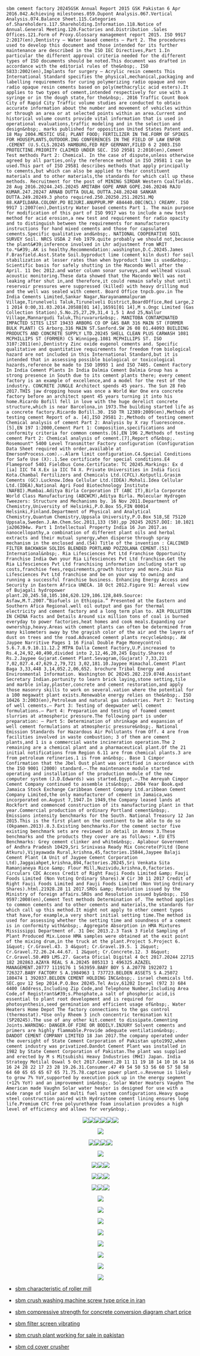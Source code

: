 
```
sbm cement factory 20245GSK Annual Report 2015 GSK Pakistan 6 Apr 2016.042.Achieving milestones.059.Dupont Analysis.067.Vertical Analysis.074.Balance Sheet.115.Categories of.Shareholders.117.Shareholding.Information.118.Notice of Annual.General Meeting.120.Factories and.Distribution .Sales Offices.121.Form of Proxy.Glossary management report 2015. ISO 9917 2:2017(en),Dentistry — Water based cements — Part 2. The procedures used to develop this document and those intended for its further maintenance are described in the ISO IEC Directives,Part 1.In particular the different approval criteria needed for the different types of ISO documents should be noted.This document was drafted in accordance with the editorial rules of the&nbsp;. ISO 5833:2002(en),Implants for surgery — Acrylic resin cements This International Standard specifies the physical,mechanical,packaging and labelling requirements for curing polymerizing radio opaque and non radio opaque resin cements based on poly(methacrylic acid esters).It applies to two types of cement,intended respectively for use with a syringe or in the dough state,for the&nbsp;. 2016 Traffic Count Book City of Rapid City Traffic volume studies are conducted to obtain accurate information about the number and movement of vehicles within or through an area or at selected points within an area.Current and historical volume counts provide vital information that is used in operational evaluations,traffic modeling and in the selection and design&nbsp;. marks published for opposition United States Patent and. 18 May 2004.MESTIC USE; PLANT FOOD; FERTILIZER IN THE.FORM OF SPIKES FOR HOUSEPLANTS,OUTDOOR.ING CONFERENCES IN THE FIELD OF LAW ENFOR .CEMENT (U.S.CLS.20245 HAMBURG,FED REP GERMANY,FILED 6 2 2003.ISO PROTECTINE.PRIORITY CLAIMED UNDER SEC. ISO 29581 2:2010(en),Cement Test methods Part 2: Chemical. In the case of dispute,unless otherwise agreed by all parties,only the reference method in ISO 29581 1 can be used.This part of ISO 29581 describes methods that apply principally to cements,but which can also be applied to their constituent materials and to other materials,the standards for which call up these methods. Recruitment for the post of MINING SIRDAR Western Coalfields. 28 Aug 2016.20244.245.20245 AMITABH GOPE AMAR GOPE.246.20246 RAJU KUMAR.247.20247 ARNAB DUTTA DULAL DUTTA.248.20248 SANKAR DUTTA.249.20249.3 photo required.250.20250.251.20251.MQ 88.KAPILDARA.COLONY.PO BIJURI.ANUPPUR.MP 484440.OBC(NCL) CREAMY. ISO 9917 1:2007(en),Dentistry Water based cements Part 1. The main purpose for modification of this part of ISO 9917 was to include a new test method for acid erosion,a new test and requirement for radio opacity and to distinguish between the requirements for manufacturers instructions for hand mixed cements and those for capsulated cements.Specific qualitative and&nbsp;. NATIONAL COOPERATIVE SOIL SURVEY Soil. NRCS USDA 2 Feb 1979.quite probably we should not,because the plant&#39;inference involved in Lhr adjustment from WRIT to.*&#39;.AK is healthy.Recommendation:.washington,D.C.20245.James F.Brasfield.Asst.State Soil.byproduct lime (cement kiln dust) for soil stabilization at lesser rates than when byproduct lime is used&nbsp;. Scientific basis for safely shutting in the Macondo Well after the April. 11 Dec 2012.and water column sonar surveys,and wellhead visual acoustic monitoring.These data showed that the Macondo Well was not leaking after shut in,and therefore,it could remain safely shut until reservoir pressures were suppressed (killed) with heavy drilling mud and the well was sealed with cement. Board Office tnpcb.gov.in The India Cements Limited,Sankar Nagar,Narayanammalpuram Village,Tirunelveli Taluk,Tirunelveli District,BoardOffice,Red Large,2 1 2014 0:00,31.03.2014.20588[01 14],16591[01 14],M s.Ongc Limited (Gas Collection Station),S.No.25,27,29,31,4 1,5 1 And 25,Nallur Village,Mannargudi Taluk,Thiruvarur&nbsp;. MANITOBA CONTAMINATED IMPACTED SITES LIST 19433 ARBORG CO OP GAS BAR 316 MAIN ST (FORMER BULK PLANT) CS Arborg.316 MAIN ST.Sanford.SW 26 08 01.44093 BUILDING PRODUCTS AND CONCRETE SUPPLY LTD.20245 SHELL CLEAN PLUS CARWASH 1081 MCPHILLIPS ST (FORMER) CS Winnipeg.1081 MCPHILLIPS ST. ISO 3107:2011(en),Dentistry Zinc oxide eugenol cements and. Specific qualitative and quantitative requirements for freedom from biological hazard are not included in this International Standard,but it is intended that in assessing possible biological or toxicological hazards,reference be made to ISO 10993 1 and ISO 7405. Cement Factory In India Cement Plants In India Dalmia Cement Dalmia Group has a strong presence in South due to its cement plants there; every cement factory is an example of excellence,and a model for the rest of the industry. CONCRETE JUNGLE Architect spends 45 years. The Sun 28 Feb 2017.THIS jaw dropping house was once a World War One era concrete factory before an architect spent 45 years turning it into his home.Ricardo Bofill fell in love with the huge derelict concrete structure,which is near Barcelona,in 1973.The building started life as a concrete factory.Ricardo Bofill.30. ISO TR 12389:2009(en),Methods of testing cement Report of a. [4],ISO 29581 2:,Methods of testing cement Chemical analysis of cement Part 2: Analysis by X ray fluorescence.[5],EN 197 1:2000,Cement Part 1: Composition,specifications and conformity criteria for common cements.[6],EN 196 2,Methods of testing cement Part 2: Chemical analysis of cement.[7],Report of&nbsp;. Rosemount™ 5400 Level Transmitter Factory configuration (Configuration Data Sheet required with order,available at EmersonProcess.com).☆.Alarm limit configuration.C4.Special Conditions for Safe Use (X):.1.See certificate for special conditions.E4 Flameproof 5401 Fieldbus Cone.Certificate: TC 20245.Markings: Ex d [ia] IIC T4 X.Ex ia IIC T4 X. Private Universities in India ficci Kota.Chambal Fertilizers and Chemicals Ltd.(CFCL).Kotputli.Grasim Cements (GC).Lucknow.Idea Cellular Ltd.(IDEA).Mohali.Idea Cellular Ltd.(IDEA),National Agri Food Biotechnology Institute (NAFBI).Mumbai.Aditya Birla Corporation IT (ABC IT),Birla Corporate World Class Manufacturing (ABCWCM),Aditya Birla. Molecular Hydrogen Tweezers: Structure and Mechanisms by. 16 Nov 2011.Department of Chemistry,University of Helsinki,P.O.Box 55,FIN 00014 Helsinki,Finland.Department of Physical and Analytical Chemistry,Quantum Chemistry,Uppsala University,P.O.Box 518,SE 75120 Uppsala,Sweden.J.Am.Chem.Soc.2011,133 (50),pp 20245 20257.DOI: 10.1021 ja206394w. Part 1 Intellectual Property India 16 Jun 2017.as nanocellopathy,a combination of different plant oils and herbal extracts and their mutual synergy,when disperse through spray mechanism in the enclosed and.(54) Title of the invention : CALCINED FILTER BACKWASH SOLIDS BLENDED PORTLAND POZZOLANA CEMENT.(51) International&nbsp;. Ria Lifesciences Pvt Ltd Franchise Opportunity Franchise India Own your Ria Lifesciences Pvt Ltd franchise.Get the Ria Lifesciences Pvt Ltd franchising information including start up costs,franchise fees,requirements,growth history and more.Join Ria Lifesciences Pvt Ltd franchise and be on your way to owning and running a successful franchise business. Enhancing Energy Access and Security in Eastern Africa UNECA. 18 Oct 2012.Figure 91: Aereal view of Bujagali hydropower plant.20,245.58,105.104,620.129,106.128,849.Source: Asfaw,M.T.2007.“Biofuels in Ethiopia.” Presented at the Eastern and Southern Afica Regional.well oil output and gas for thermal electricity and cement factory and a long term plan to. AIR POLLUTION IN CHINA Facts and Details Around six million tons of coal is burned everyday to power factories,heat homes and cook meals.Expanding car ownership,heavy.Areas with cement plants can often be determined from many kilometers away by the grayish color of the air and the layers of dust on trees and the road.Advanced cement plants recycle&nbsp;. AW Jaypee Narritive Pages 1 16 Final Double Page Moneycontrol 5.6.7.8.9.10.11.12.2 MTPA Dalla Cement Factory,U.P.increased to Rs.4,24,92,40,490,divided into 2,12,46,20,245 Equity.Shares of Rs.2.Jaypee Gujarat.Cement Plant.Sevagram,(Gujarat) 7,33,221 7,02,027.4.47,629.2,79,721 3,02,181.10.Jaypee Himachal.Cement Plant Baga 3,33,448 3,14,052.2,06,652. brochure Tribal Energy and Environmental Information. Washington DC 20245.202.219.0740.Assistant Secretary Indian.portunity to learn brick laying,stone setting,tile and marble inlay,plaster,concrete and cement restoration,and apply those masonry skills to work on several.vation where the potential for a 100 megawatt plant exists.Renewable energy relies on the&nbsp;. ISO 10426 3:2003(en),Petroleum and natural gas industries. Part 2: Testing of well cements.— Part 3: Testing of deepwater well cement formulations.— Part 4: Preparation and testing of foamed cement slurries at atmospheric pressure.The following part is under preparation: — Part 5: Determination of shrinkage and expansion of well cement formulations at atmospheric pressure&nbsp;. National Emission Standards for Hazardous Air Pollutants from Off. 4 are from facilities involved in waste combustion; 3 of them are cement plants,and 1 is a commercial waste incineration operation.The 2 remaining are a chemical plant and a pharmaceutical plant.Of the 21 initial notifications from Region 6.11 are from chemical plants.3 are from petroleum refineries.1 is from an&nbsp;. Base 1 Cimpor Confirmation that the Jbel Oust plant was certified in accordance with the ISO 9001 (2000) standard.—.The maintenance module started operating and installation of the production module of the new computer system (J.D.Edwards) was started.Egypt.—.The Amreyah Cimpor Cement Company continued to assemble its&nbsp;. 2004 Year Book.qxd Jamaica Stock Exchange Caribbean Cement Company Ltd.aribbean Cement Company Limited,the only manufacturer of cement in Jamaica,was incorporated on.August 7,1947.In 1949,the Company leased lands at Rockfort and commenced construction of its manufacturing plant in that year.Commercial production of ordinary Portland cement&nbsp;. Emissions intensity benchmarks for the South. National Treasury 12 Jan 2015.This is the first plant on the continent to be able to do so (Okpamen.2013).8.3.Existing benchmarks.For the cement sector five existing benchmark sets are reviewed in detail in Annex 3.These benchmarks and the products they cover are as follows: •.EU ETS Benchmarks: Grey cement clinker and white&nbsp;. Aplabour Government of Andhra Pradesh 10429,Sri Srinivasa Ready Mix Concrete(P)Ltd (Done Atkuru),Vijayawada Rural,krishna,45,factories.15844,Jaypee Balaji Cement Plant (A Unit of Jaypee Cement Corporation Ltd),Jaggaiahpet,krishna,894,factories.20245,Sri Venkata Sita Ramanjaneya Rice &amp; Flour Mill,Nuzividu,krishna,0,factories. Circulars CDC Access Credit of Right Fauji Foods Limited &amp; Fauji Foods Limited (Non Voting Ordinary Shares).W Cir 30 11 2017 Credit of Right Fauji Foods Limited and Fauji Foods Limited (Non Voting Ordinary Shares).html.21928.28 11 2017.SROs &amp; Resolution issued by the Ministry of foreign affairs.SROs and Resolution issued by&nbsp;. ISO 9597:2008(en),Cement Test methods Determination of. The method applies to common cements and to other cements and materials,the standards for which call up this method.It might not apply to other cement types that have,for example,a very short initial setting time.The method is used for assessing whether the setting time and soundness of a cement is in conformity with&nbsp;. Aggregate Absorption in HMA Mixtures Mississippi Department of. 31 Dec 2013.2.3 Task 3 Field Sampling of Plant Produced Mix.Loose HMA samples were obtained at the exit point of the mixing drum,in the truck at the plant.Project 5.Project 6. 1&quot; Cr.Gravel.43. 3 4&quot; Cr.Gravel.19.5. 1 2&quot; Cr.Gravel.72.26.24.44.67. 1 2&quot; Cr.Concrete.12. 3 8&quot; Cr.Gravel.50.#89 LMS.27. Gaceta Oficial Digital 4 Oct 2017.20244 22715 182 202863.AZAYA REAL S A.20245 805313 1 496325.AZAZEL MANAGEMENT.20777 1119176 1 563959.BABY BOY S A.20778 1922072 1 726327.BABY FACTORY S A.1984963 1 737723.BELDEN ASSETS S A.25072 180474 1 392037.BELDEN CEMENT HOLDING INC&nbsp;. israel chemicals ltd. SEC.gov 12 Sep 2014.P.O.Box 20245.Tel Aviv,61202 Israel (972 3) 684 4400 (Address,Including Zip Code,and Telephone Number,Including Area Code,of Registrant&#39;s.Phosphate,a salt of phosphoric acid,is essential to plant root development and is required for photosynthesis,seed germination and efficient usage of&nbsp;. Water Heaters Home Depot The factory connections to the gas control (thermostat).*Use only Rheem 3 inch concentric termination kit (SP20245).The use of any other kit.cement to dissipate.Cementing Joints.WARNING: DANGER.OF FIRE OR BODILY.INJURY Solvent cements and primers are highly flammable.Provide adequate ventilation&nbsp;. DANDOT CEMENT COMPANY LIMITED 18 Jan 2017.The company operated under the oversight of State Cement Corporation of Pakistan upto1992,when cement industry was privatized.Dandot Cement Plant was installed in 1982 by State Cement Corporation of Pakistan.The plant was supplied and erected by M s Mitsubishi Heavy Industries (MHI) Japan. India Strategy Motilal Oswal 5 Oct 2017.Cement.20 11 11 19 18 14 10 16 14 16 16 24 28 22 17 23 28 19.26.31.Consumer.47 49 54 50 53 56 60 57 58 58 64 60 65 65 65 67 65 71.75.78.captive power plant.▫.Revenue is likely to grow 7% YoY,supported by execution pick up in the energy segment (+12% YoY) and an improvement in&nbsp;. Solar Water Heaters Vaughn The American made Vaughn Solar water heater is designed for use with a wide range of solar and multi fuel system configurations.Heavy gauge steel construction paired with Hydrastone cement lining ensures long life.Premium CFC free polyurethane foam insulation provides a high level of efficiency and allows for very&nbsp;. 
```

<div align="center">
  
<a rel="nofollow" href="https://m.shibang-china.com?f=github&k=sbm+cement+factory+20245"><img src="https://static.shibang-china.com/en/l.png"></a><img src="https://static.shibang-china.com/en/hw.png"><a rel="nofollow" href="https://m.shibang-china.com/product/?f=github&k=sbm+cement+factory+20245"><img src="https://static.shibang-china.com/en/p.png"></a><a rel="nofollow" href="https://m.shibang-china.com/cases/?f=github&k=sbm+cement+factory+20245"><img src="https://static.shibang-china.com/en/c.png"></a><a rel="nofollow" href="https://m.shibang-china.com/news/?f=github&k=sbm+cement+factory+20245"><img src="https://static.shibang-china.com/en/n.png"></a><a rel="nofollow" href="https://m.shibang-china.com?f=github&k=sbm+cement+factory+20245"><img src="https://static.shibang-china.com/en/m.png"></a>

<a rel="nofollow" href="https://m.shibang-china.com/product/?f=github&k=sbm+cement+factory+20245"><img src="https://static.shibang-china.com/en/b.jpg"></a>
  
<a rel="nofollow" href="https://m.shibang-china.com/solution-aggregate.html?f=github&k=sbm+cement+factory+20245"><img src="https://static.shibang-china.com/en/a.jpg"></a><a rel="nofollow" href="https://m.shibang-china.com/solution-mine.html?f=github&k=sbm+cement+factory+20245"><img src="https://static.shibang-china.com/en/m.jpg"></a><a rel="nofollow" href="https://m.shibang-china.com/solution-mill.html?f=github&k=sbm+cement+factory+20245"><img src="https://static.shibang-china.com/en/g.jpg"></a><a rel="nofollow" href="https://m.shibang-china.com/solution-epc.html?f=github&k=sbm+cement+factory+20245"><img src="https://static.shibang-china.com/en/e.jpg"></a>

<a rel="nofollow" href="https://m.shibang-china.com/product/?f=github&k=sbm+cement+factory+20245"><img src="https://static.shibang-china.com/en/a-p.png"></a>

<a rel="nofollow" href="https://m.shibang-china.com/product/crusher/c6x.html?f=github&k=sbm+cement+factory+20245"><img src="https://static.shibang-china.com/en/j.jpg"></a><a rel="nofollow" href="https://m.shibang-china.com/product/crusher/ci5x.html?f=github&k=sbm+cement+factory+20245"><img src="https://static.shibang-china.com/en/i.jpg"></a><a rel="nofollow" href="https://m.shibang-china.com/product/crusher/hst.html?f=github&k=sbm+cement+factory+20245"><img src="https://static.shibang-china.com/en/c.jpg"></a>

<a rel="nofollow" href="https://m.shibang-china.com/product/mill/mtw.html?f=github&k=sbm+cement+factory+20245"><img src="https://static.shibang-china.com/en/mtw.jpg"></a><a rel="nofollow" href="https://m.shibang-china.com/product/mill/scm.html?f=github&k=sbm+cement+factory+20245"><img src="https://static.shibang-china.com/en/scm.jpg"></a><a rel="nofollow" href="https://m.shibang-china.com/product/mill/lm.html?f=github&k=sbm+cement+factory+20245"><img src="https://static.shibang-china.com/en/lm.jpg"></a>

<a rel="nofollow" href="https://m.shibang-china.com/product/sand/vsi6x.html?f=github&k=sbm+cement+factory+20245"><img src="https://static.shibang-china.com/en/6x.jpg"></a><a rel="nofollow" href="https://m.shibang-china.com/product/sand/vu.html?f=github&k=sbm+cement+factory+20245"><img src="https://static.shibang-china.com/en/vu.jpg"></a><a rel="nofollow" href="https://m.shibang-china.com/product/mobile/klun.html?f=github&k=sbm+cement+factory+20245"><img src="https://static.shibang-china.com/en/k.jpg"></a>

<a rel="nofollow" href="https://m.shibang-china.com/cases/?f=github&k=sbm+cement+factory+20245"><img src="https://static.shibang-china.com/en/case.png"></a>

<a rel="nofollow" href="https://m.shibang-china.com/cases/aggregate/202.html?f=github&k=sbm+cement+factory+20245"><img src="https://static.shibang-china.com/en/c-1.jpg"></a>

<a rel="nofollow" href="https://m.shibang-china.com/cases/aggregate/203.html?f=github&k=sbm+cement+factory+20245"><img src="https://static.shibang-china.com/en/c-2.jpg"></a>

<a rel="nofollow" href="https://m.shibang-china.com/cases/mill/123.html?f=github&k=sbm+cement+factory+20245"><img src="https://static.shibang-china.com/en/c-3.jpg"></a>

<a rel="nofollow" href="https://m.shibang-china.com/contact_us.html?f=github&k=sbm+cement+factory+20245"><img src="https://static.shibang-china.com/en/contact.png"></a>

<a rel="nofollow" href="https://swt.shibang-china.com/?f=github&k=sbm+cement+factory+20245"><img src="https://static.shibang-china.com/en/chat.png"></a>

<a rel="nofollow" href="https://whatsapp.shibangsoft.com/WhatsApp.php?f=github&k=sbm+cement+factory+20245"><img src="https://static.shibang-china.com/en/whatsapp.png"></a>

<a rel="nofollow" href="https://m.shibang-china.com/?f=github&k=sbm+cement+factory+20245"><img src="https://static.shibang-china.com/en/website.png"></a>

</div>


* [sbm characteristic of roller mill](sbm%20characteristic%20of%20roller%20mill.md)

* [sbm crush washing machine screw type price in iran](sbm%20crush%20washing%20machine%20screw%20type%20price%20in%20iran.md)

* [sbm compressive strength for concrete conversion diagram chart price](sbm%20compressive%20strength%20for%20concrete%20conversion%20diagram%20chart%20price.md)

* [sbm filter screen vibrating](sbm%20filter%20screen%20vibrating.md)

* [sbm crush plant working for sale in pakistan](sbm%20crush%20plant%20working%20for%20sale%20in%20pakistan.md)

* [sbm cd cover crusher](sbm%20cd%20cover%20crusher.md)